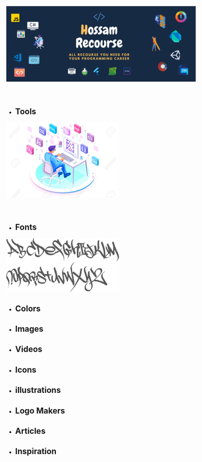 <img src='Images/HossamResources.png'/>

<br/>
<br/>
<br/>

<ul>
  <li>
    <h2>Tools</h2>
  </li>
</ul>

<img src='Images/tools.jpg' width='300px'>

<br/>
<br/>
<br/>

<ul>
  <li>
    <h2>Fonts</h2>
  </li>
</ul>

<img src='Images/fonts.gif' width='300px'>

<ul>
  <li>
    <h2>Colors</h2>
  </li>
</ul>

<ul>
  <li>
    <h2>Images</h2>
  </li>
</ul>

<ul>
  <li>
    <h2>Videos</h2>
  </li>
</ul>

<ul>
  <li>
    <h2>Icons</h2>
  </li>
</ul>

<ul>
  <li>
    <h2>illustrations</h2>
  </li>
</ul>

<ul>
  <li>
    <h2>Logo Makers</h2>
  </li>
</ul>

<ul>
  <li>
    <h2>Articles</h2>
  </li>
</ul>

<ul>
  <li>
    <h2>Inspiration</h2>
  </li>
</ul>

